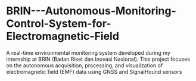 # BRIN---Autonomous-Monitoring-Control-System-for-Electromagnetic-Field
A real-time environmental monitoring system developed during my internship at BRIN (Badan Riset dan Inovasi Nasional). This project focuses on the autonomous acquisition, processing, and visualization of electromagnetic field (EMF) data using GNSS and SignalHound sensors
